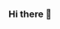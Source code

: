 ### Hi there 👋
<!--
**De3vil/De3vil** is a ✨ _special_ ✨ repository because its `README.md` (this file) appears on your GitHub profile.

<p align="center">
 <img width="100px" src="https://res.cloudinary.com/anuraghazra/image/upload/v1594908242/logo_ccswme.svg" align="center" alt="GitHub Readme Stats" />
 <h2 align="center">Welcome</h2>

<h2> Hi, I'm Abdulrahman Mohammed :D</h2>
<img align='left' src="https://github-readme-stats.vercel.app/api?username=De3vil&show_icons=true&theme=dark" width="380">

[![Top Langs](https://github-readme-stats.vercel.app/api/top-langs/?theme=dark&username=D3vil&exclude_repo=De3vil.github.io,free-for-dev&layout=compact&langs_count=8)](https://github.com/De3vil)
* Penetration tester 👨‍💻
* Python Developer 🐍
* ['Desktop Application',WEB Application',Hacking Tools','web scraping','automation']



[![B De3vil](https://img.shields.io/badge/$-support-ff69b4.svg?style=flat)](https://www.paypal.com/paypalme/De3vil01)
</em></p>
<br>


```python
#!/usr/bin/env python3
import time

about_me = {
  'Name':'Abdulrahman Mohammedr',
  'Nickname':'Mido - Devil',
  'Age':22,
  'i love':'cats🐈🐈 and Demons    😈 😈 ',
  'msg for u': 'Life's goal is to finish, so do what you want before it ends. 😊❤️'
}

def main():
  for t,i in about_me.items():
    time.sleep(0.2)
    print(f'{t}: {i}')
  print('\nBye ;D')
if __name__ == '__main__':
  main()
```
---
